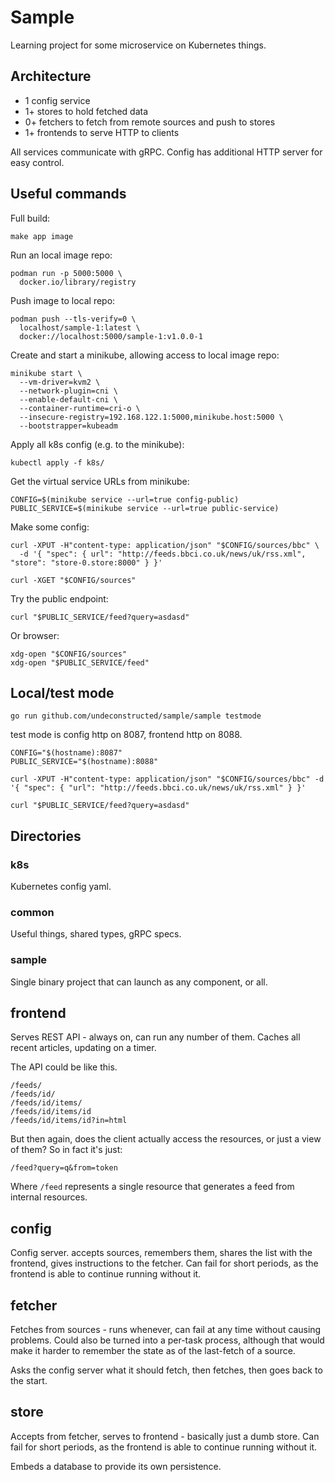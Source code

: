 
# Sample

Learning project for some microservice on Kubernetes things.

## Architecture

* 1 config service
* 1+ stores to hold fetched data
* 0+ fetchers to fetch from remote sources and push to stores
* 1+ frontends to serve HTTP to clients

All services communicate with gRPC. Config has additional HTTP server for easy control.

## Useful commands

Full build:

```
make app image
```

Run an local image repo:

```
podman run -p 5000:5000 \
  docker.io/library/registry
```

Push image to local repo:

```
podman push --tls-verify=0 \
  localhost/sample-1:latest \
  docker://localhost:5000/sample-1:v1.0.0-1
```

Create and start a minikube, allowing access to local image repo:

```
minikube start \
  --vm-driver=kvm2 \
  --network-plugin=cni \
  --enable-default-cni \
  --container-runtime=cri-o \
  --insecure-registry=192.168.122.1:5000,minikube.host:5000 \
  --bootstrapper=kubeadm

```

Apply all k8s config (e.g. to the minikube):

```
kubectl apply -f k8s/
```

Get the virtual service URLs from minikube:

```
CONFIG=$(minikube service --url=true config-public)
PUBLIC_SERVICE=$(minikube service --url=true public-service)
```

Make some config:

```
curl -XPUT -H"content-type: application/json" "$CONFIG/sources/bbc" \
  -d '{ "spec": { url": "http://feeds.bbci.co.uk/news/uk/rss.xml", "store": "store-0.store:8000" } }'

curl -XGET "$CONFIG/sources"
```

Try the public endpoint:

```
curl "$PUBLIC_SERVICE/feed?query=asdasd"
```

Or browser:

```
xdg-open "$CONFIG/sources"
xdg-open "$PUBLIC_SERVICE/feed"
```

## Local/test mode

```
go run github.com/undeconstructed/sample/sample testmode
```

test mode is config http on 8087, frontend http on 8088.

```
CONFIG="$(hostname):8087"
PUBLIC_SERVICE="$(hostname):8088"

curl -XPUT -H"content-type: application/json" "$CONFIG/sources/bbc" -d '{ "spec": { "url": "http://feeds.bbci.co.uk/news/uk/rss.xml" } }'

curl "$PUBLIC_SERVICE/feed?query=asdasd"
```

## Directories

### k8s

Kubernetes config yaml.

### common

Useful things, shared types, gRPC specs.

### sample

Single binary project that can launch as any component, or all.

## frontend

Serves REST API - always on, can run any number of them. Caches all recent articles, updating on a timer.

The API could be like this.

```
/feeds/
/feeds/id/
/feeds/id/items/
/feeds/id/items/id
/feeds/id/items/id?in=html
```

But then again, does the client actually access the resources, or just a view of them? So in fact it's just:

```
/feed?query=q&from=token
```

Where `/feed` represents a single resource that generates a feed from internal resources.

## config

Config server. accepts sources, remembers them, shares the list with the frontend, gives instructions to the fetcher. Can fail for short periods, as the frontend is able to continue running without it.

## fetcher

Fetches from sources - runs whenever, can fail at any time without causing problems. Could also be turned into a per-task process, although that would make it harder to remember the state as of the last-fetch of a source.

Asks the config server what it should fetch, then fetches, then goes back to the start.

## store

Accepts from fetcher, serves to frontend - basically just a dumb store. Can fail for short periods, as the frontend is able to continue running without it.

Embeds a database to provide its own persistence.
